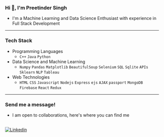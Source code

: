 ### Hi 👋, I'm Preetinder Singh

- I'm a Machine Learning and Data Science Enthusiast with experience in Full Stack Development

---

### Tech Stack

- Programming Languages  
  - `C++` `Java` `Python` 
- Data Science and Machine Learning
  - `Numpy` `Pandas` `Matplotlib` `BeautifulSoup` `Selenium` `SQL` `Sqlite` `APIs` `Sklearn` `NLP` `Tableau`
- Web Technologies
  - `HTML` `CSS` `Javascript` `Nodejs` `Express` `ejs` `AJAX` `passport` `MongoDB` `Firebase` `React` `Redux`

---

### Send me a message!

- I am open to collaborations, here's where you can find me 
<br>
<a href="https://www.linkedin.com/in/preetindersingh072/"><img alt="Linkedin" src="https://img.shields.io/badge/linkedin-0077B5?logo=linkedin&logoColor=white&style=for-the-badge" /></a>
